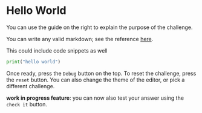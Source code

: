 # Hello World
You can use the guide on the right to explain the purpose of the challenge.

You can write any valid markdown; see the reference [here](https://www.markdownguide.org/basic-syntax/).

This could include code snippets as well

```py
print("hello world")
```


Once ready, press the `Debug` button on the top. To reset the challenge, press the `reset` button. You can also change the theme of the editor, or pick a different challenge.

**work in progress feature**: you can now also test your answer using the `check it` button.